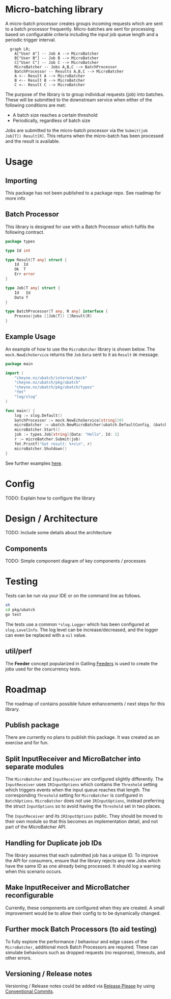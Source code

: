 # Micro-batching library

A micro-batch processor creates groups incoming requests which are sent to a batch processor frequently.
Micro-batches are sent for processing based on configurable criteria including the input job queue length and a
periodic trigger interval.

```mermaid
  graph LR;
    A["User A"] -- Job A --> MicroBatcher
    B["User B"] -- Job B --> MicroBatcher
    C["User C"] -- Job C --> MicroBatcher
    MicroBatcher -- Jobs A,B,C --> BatchProcessor
    BatchProcessor -- Results A,B,C --> MicroBatcher
    A <-- Result A --> MicroBatcher
    B <-- Result B --> MicroBatcher
    C <-- Result C --> MicroBatcher
```

The purpose of the library is to group individual requests (job) into batches. These will be submitted to the downstream
service when either of the following conditions are met:

* A batch size reaches a certain threshold
* Periodically, regardless of batch size

Jobs are submitted to the micro-batch processor via the `Submit(job Job[T]) Result[R]`. This returns when the
micro-batch has been processed and the result is available.

# Usage

## Importing

This package has not been published to a package repo. See roadmap for more info

## Batch Processor

This library is designed for use with a Batch Processor which fulfils the following contract.

```go
package types

type Id int

type Result[T any] struct {
	Id  Id
	Ok  T
	Err error
}

type Job[T any] struct {
	Id   Id
	Data T
}

type BatchProcessor[T any, R any] interface {
	Process(jobs []Job[T]) []Result[R]
}
```

## Example Usage

An example of how to use the `MicroBatcher` library is shown below.
The `mock.NewEchoService` returns the `Job` `Data` sent to it as `Result` `OK` message.

```go
package main

import (
	"cheyne.nz/ubatch/internal/mock"
	"cheyne.nz/ubatch/pkg/ubatch"
	"cheyne.nz/ubatch/pkg/ubatch/types"
	"fmt"
	"log/slog"
)

func main() {
	log := slog.Default()
	batchProcessor := mock.NewEchoService[string](0)
	microBatcher := ubatch.NewMicroBatcher(ubatch.DefaultConfig, &batchProcessor, log)
	microBatcher.Start()
	job := types.Job[string]{Data: "Hello", Id: 1}
	r := microBatcher.Submit(job)
	fmt.Printf("Got result: %+v\n", r)
	microBatcher.Shutdown()
}

```

See further examples [here](example).

# Config

TODO: Explain how to configure the library

# Design / Architecture

TODO: Include some details about the architecture

## Components

TODO: Simple component diagram of key components / processes

# Testing

Tests can be run via your IDE or on the command line as follows.

```sh
sh
cd pkg/ubatch
go test
```

The tests use a common `*slog.Logger` which has been configured at `slog.LevelInfo`. The log level can be
increase/decreased, and the logger can even be replaced with a `nil` value.

## util/perf

The **Feeder** concept popularized in Gatling [Feeders](https://docs.gatling.io/reference/script/core/session/feeders/)
is used to create the jobs used for the concurrency tests.

# Roadmap

The roadmap of contains possible future enhancements / next steps for this library.

## Publish package

There are currently no plans to publish this package. It was created as an exercise and for fun.

## Split InputReceiver and MicroBatcher into separate modules

The `MicroBatcher` and `InputReceiver` are configured slightly differently. The `InputReceiver` uses `IRInputOptions`
which contains the `Threshold` setting which triggers events when the input queue reaches that length.
The corresponding `Threshold` setting for `MicroBatcher` is configured in `BatchOptions`. `MicroBatcher` does not
use `IRInputOptions`, instead preferring the struct `InputOptions` so to avoid having the `Threshold` set in two places.

The `InputReceiver` and its `IRInputOptions` public. They should be moved to their own module so that this becomes an
implementation detail, and not part of the MicroBatcher API.

## Handling for Duplicate job IDs

The library assumes that each submitted job has a unique ID. To improve the API for consumers, ensure that the library
rejects any new Jobs which have the same ID as one already being processed. It should log a warning when this scenario
occurs.

## Make InputReceiver and MicroBatcher reconfigurable

Currently, these components are configured when they are created. A small improvement would be to allow their config to
to be dynamically changed.

## Further mock Batch Processors (to aid testing)

To fully explore the performance / behaviour and edge cases of the `MicroBatcher`, additional mock Batch Processors are
required. These can simulate behaviours such as dropped requests (no response), timeouts, and other errors.

## Versioning / Release notes

Versioning / Release notes could be added via [Release Please](https://github.com/googleapis/release-please) by using
[Conventional Commits](https://www.conventionalcommits.org/en/v1.0.0/).
